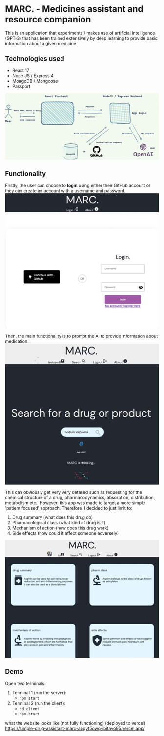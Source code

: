# MARC. - Medicines assistant and resource companion

This is an application that experiments / makes use of artificial intelligence (GPT-3) that has been trained extensively by deep learning to provide basic information about a given medicine.

## Technologies used

-   React 17
-   Node JS / Express 4
-   MongoDB / Mongoose
-   Passport

![WebAppArchitecture](/demo/architecture.png)

## Functionality

Firstly, the user can choose to **login** using either their GitHub account or they can create an account with a username and password.
![login](/demo/authentication.png)

Then, the main functionality is to prompt the AI to provide information about medication.
![search](/demo/search.png)

This can obviously get very very detailed such as requesting for the chemical structure of a drug, pharmacodynamics, absorption, distribution, metabolism etc.. However, this app was made to target a more simple 'patient focused' approach. Therefore, I decided to just limit to:

1. Drug summary (what does this drug do)
2. Pharmacological class (what kind of drug is it)
3. Mechanism of action (how does this drug work)
4. Side effects (how could it affect someone adversely)

![AppDemo](/demo/demo1.png)

## Demo

Open two terminals:

1. Terminal 1 (run the server):
    - `npm start`
2. Terminal 2 (run the client):
    - `cd client`
    - `npm start`

what the website looks like (not fully functioning) (deployed to vercel)
https://simple-drug-assistant-marc-abqyt5owq-ibitayo95.vercel.app/
